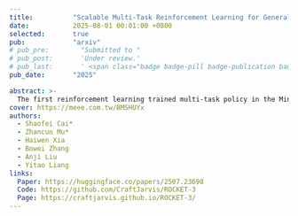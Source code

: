 ```yaml
---
title:          "Scalable Multi-Task Reinforcement Learning for Generalizable Spatial Intelligence in Visuomotor Agents"
date:           2025-08-01 00:01:00 +0800
selected:       true
pub:            "arxiv"
# pub_pre:        "Submitted to "
# pub_post:       'Under review.'
# pub_last:       ' <span class="badge badge-pill badge-publication badge-success">Spotlight</span>'
pub_date:       "2025"

abstract: >-
  The first reinforcement learning trained multi-task policy in the Minecraft world, demonstrating zero-shot generalization capability to other 3D domains. 
cover: https://meee.com.tw/BMSHUYx
authors:
  - Shaofei Cai*
  - Zhancun Mu*
  - Haiwen Xia
  - Bowei Zhang
  - Anji Liu
  - Yitao Liang
links:
  Paper: https://huggingface.co/papers/2507.23698
  Code: https://github.com/CraftJarvis/ROCKET-3
  Page: https://craftjarvis.github.io/ROCKET-3/
---
```

